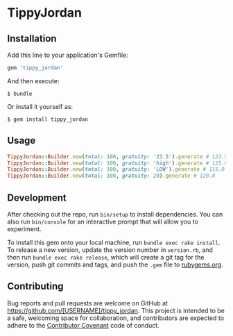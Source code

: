 # TippyJordan

## Installation

Add this line to your application's Gemfile:

```ruby
gem 'tippy_jordan'
```

And then execute:

    $ bundle

Or install it yourself as:

    $ gem install tippy_jordan

## Usage

```ruby
TippyJordan::Builder.new(total: 100, gratuity: '23.5').generate # 123.5
TippyJordan::Builder.new(total: 100, gratuity: 'high').generate # 125.0
TippyJordan::Builder.new(total: 100, gratuity: 'LOW').generate # 115.0
TippyJordan::Builder.new(total: 100, gratuity: 20).generate # 120.0
```

## Development

After checking out the repo, run `bin/setup` to install dependencies. You can also run `bin/console` for an interactive prompt that will allow you to experiment.

To install this gem onto your local machine, run `bundle exec rake install`. To release a new version, update the version number in `version.rb`, and then run `bundle exec rake release`, which will create a git tag for the version, push git commits and tags, and push the `.gem` file to [rubygems.org](https://rubygems.org).

## Contributing

Bug reports and pull requests are welcome on GitHub at https://github.com/[USERNAME]/tippy_jordan. This project is intended to be a safe, welcoming space for collaboration, and contributors are expected to adhere to the [Contributor Covenant](http://contributor-covenant.org) code of conduct.

